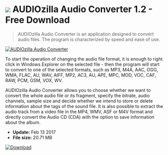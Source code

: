 # ![](https://cdn.softexe.net/static/icon/f/audiozilla-audio-converter-11186.png) AUDIOzilla Audio Converter 1.2 - Free Download

> AUDIOzilla Audio Converter is an application designed to convert audio files. The program is characterized by speed and ease of use.

[![AUDIOzilla Audio Converter](https://gallery.dpcdn.pl/imgc/Tools/12338/g_-_420x350_1.5_-_x20130110162710_00.png)](https://softexe.net/win/multimedia/audio-utilities/audiozilla-audio-converter:ppphf.html)

To start the operation of changing the audio file format, it is enough to right click in Windows Explorer on the selected file - then the program will start to convert to one of the selected formats, such as MP3, M4A, AAC, OGG, WMA, FLAC, AU, WAV, AIFF, MP2, AC3, AU, APE, MPC, MOD, VOC, CAF, RAW, PCM, GSM, VOX, WV.
 
 AUDIOzilla Audio Converter allows you to choose whether we want to convert the whole audio file or its fragment, specify the bitrate, audio channels, sample size and decide whether we intend to store or delete information about the tags of the sound file. It is also possible to extract the audio track from a video file in the MP4, WMV, ASF or M4V format and directly convert the Audio CD (CDA) with the option to save information about the album.


- **Update:** Feb 13 2017
- **File size:** 20.71 MB

[![Download](https://cdn.softexe.net/static/img/download.png)](https://softexe.net/win/multimedia/audio-utilities/audiozilla-audio-converter:ppphf.html)

